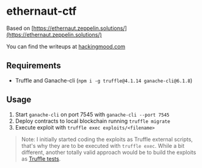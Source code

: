 # ethernaut-ctf
Based on [https://ethernaut.zeppelin.solutions/](https://ethernaut.zeppelin.solutions/)

You can find the writeups at [hackingmood.com](https://hackingmood.com)

## Requirements
- Truffle and Ganache-cli (`npm i -g truffle@4.1.14 ganache-cli@6.1.8`)

## Usage
1. Start `ganache-cli` on port 7545 with `ganache-cli --port 7545`
2. Deploy contracts to local blockchain running `truffle migrate`
3. Execute exploit with `truffle exec exploits/<filename>`

> Note: I initially started coding the exploits as Truffle external scripts, that's why they are to be executed with `truffle exec`. While a bit different, another totally valid approach would be to build the exploits as [Truffle tests](https://truffleframework.com/docs/truffle/testing/writing-tests-in-javascript).
